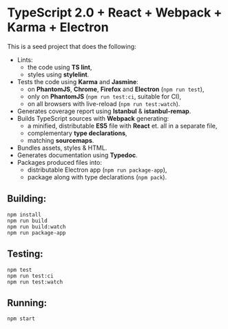 # TypeScript 2.0 + React + Webpack + Karma + Electron

This is a seed project that does the following:

- Lints:
  + the code using **TS lint**,
  + styles using **stylelint**.
- Tests the code using **Karma** and **Jasmine**:
  + on **PhantomJS**, **Chrome**, **Firefox** and **Electron** (`npm run test`),
  + only on **PhantomJS** (`npm run test:ci`, suitable for CI),
  + on all browsers with live-reload (`npm run test:watch`).
- Generates coverage report using **Istanbul** & **istanbul-remap**.
- Builds TypeScript sources with **Webpack** generating:
  + a minified, distributable **ES5** file with **React** et. all in a separate file,
  + complementary **type declarations**,
  + matching **sourcemaps**.
- Bundles assets, styles & HTML.
- Generates documentation using **Typedoc**.
- Packages produced files into:
  + distributable Electron app (`npm run package-app`),
  + package along with type declarations (`npm pack`).

## Building:

```
npm install
npm run build
npm run build:watch
npm run package-app
```

## Testing:

```
npm test
npm run test:ci
npm run test:watch
```

## Running:

```
npm start
```
